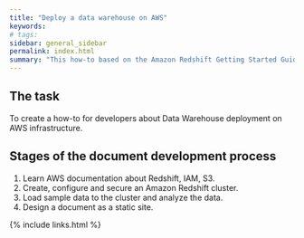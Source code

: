 ```yaml
---
title: "Deploy a data warehouse on AWS"
keywords: 
# tags:
sidebar: general_sidebar
permalink: index.html
summary: "This how-to based on the Amazon Redshift Getting Started Guide."
---
```


## The task

To create a how-to for developers about Data Warehouse deployment on AWS infrastructure.

## Stages of the document development process

1. Learn AWS documentation about Redshift, IAM, S3.
2. Create, configure and secure an Amazon Redshift cluster.
4. Load sample data to the cluster and analyze the data.
5. Design a document as a static site.

{% include links.html %}
